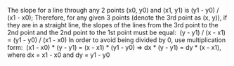 The slope for a line through any 2 points (x0, y0) and (x1, y1) is (y1 - y0) / (x1 - x0); Therefore, for any given 3 points (denote the 3rd point as (x, y)), if they are in a straight line, the slopes of the lines from the 3rd point to the 2nd point and the 2nd point to the 1st point must be equal:
​
(y - y1) / (x - x1) = (y1 - y0) / (x1 - x0)
In order to avoid being divided by 0, use multiplication form:
​
(x1 - x0) * (y - y1) = (x - x1) * (y1 - y0) =>
dx * (y - y1) = dy * (x - x1), where dx = x1 - x0 and dy = y1 - y0